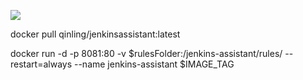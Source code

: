 ![](https://travis-ci.org/topblack/Jenkins-Assistant.svg?branch=master)

docker pull qinling/jenkinsassistant:latest

docker run -d -p 8081:80 -v $rulesFolder:/jenkins-assistant/rules/ --restart=always --name jenkins-assistant $IMAGE_TAG